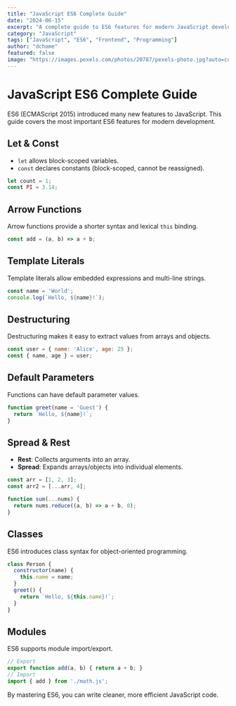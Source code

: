 ```yaml
---
title: "JavaScript ES6 Complete Guide"
date: "2024-06-15"
excerpt: "A complete guide to ES6 features for modern JavaScript development."
category: "JavaScript"
tags: ["JavaScript", "ES6", "Frontend", "Programming"]
author: "dchome"
featured: false
image: "https://images.pexels.com/photos/20787/pexels-photo.jpg?auto=compress&cs=tinysrgb&w=1260&h=750&dpr=2"
---
```


# JavaScript ES6 Complete Guide

ES6 (ECMAScript 2015) introduced many new features to JavaScript. This guide covers the most important ES6 features for modern development.

## Let & Const

- `let` allows block-scoped variables.
- `const` declares constants (block-scoped, cannot be reassigned).

```javascript
let count = 1;
const PI = 3.14;
```

## Arrow Functions

Arrow functions provide a shorter syntax and lexical `this` binding.

```javascript
const add = (a, b) => a + b;
```

## Template Literals

Template literals allow embedded expressions and multi-line strings.

```javascript
const name = 'World';
console.log(`Hello, ${name}!`);
```

## Destructuring

Destructuring makes it easy to extract values from arrays and objects.

```javascript
const user = { name: 'Alice', age: 25 };
const { name, age } = user;
```

## Default Parameters

Functions can have default parameter values.

```javascript
function greet(name = 'Guest') {
  return `Hello, ${name}!`;
}
```

## Spread & Rest

- **Rest**: Collects arguments into an array.
- **Spread**: Expands arrays/objects into individual elements.

```javascript
const arr = [1, 2, 3];
const arr2 = [...arr, 4];

function sum(...nums) {
  return nums.reduce((a, b) => a + b, 0);
}
```

## Classes

ES6 introduces class syntax for object-oriented programming.

```javascript
class Person {
  constructor(name) {
    this.name = name;
  }
  greet() {
    return `Hello, ${this.name}!`;
  }
}
```

## Modules

ES6 supports module import/export.

```javascript
// Export
export function add(a, b) { return a + b; }
// Import
import { add } from './math.js';
```

By mastering ES6, you can write cleaner, more efficient JavaScript code.
